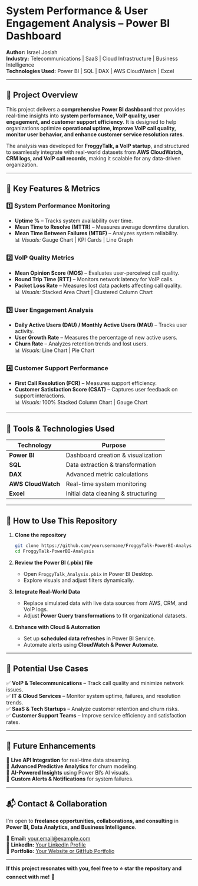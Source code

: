 # **System Performance & User Engagement Analysis – Power BI Dashboard**  

**Author:** Israel Josiah  
**Industry:** Telecommunications | SaaS | Cloud Infrastructure | Business Intelligence  
**Technologies Used:** Power BI | SQL | DAX | AWS CloudWatch | Excel  

---

## **📌 Project Overview**  
This project delivers a **comprehensive Power BI dashboard** that provides real-time insights into **system performance, VoIP quality, user engagement, and customer support efficiency**. It is designed to help organizations optimize **operational uptime, improve VoIP call quality, monitor user behavior, and enhance customer service resolution rates**.  

The analysis was developed for **FroggyTalk, a VoIP startup**, and structured to seamlessly integrate with real-world datasets from **AWS CloudWatch, CRM logs, and VoIP call records**, making it scalable for any data-driven organization.  

---

## **🎯 Key Features & Metrics**  

### **1️⃣ System Performance Monitoring**  
- **Uptime %** – Tracks system availability over time.  
- **Mean Time to Resolve (MTTR)** – Measures average downtime duration.  
- **Mean Time Between Failures (MTBF)** – Analyzes system reliability.  
📊 *Visuals:* Gauge Chart | KPI Cards | Line Graph  

### **2️⃣ VoIP Quality Metrics**  
- **Mean Opinion Score (MOS)** – Evaluates user-perceived call quality.  
- **Round Trip Time (RTT)** – Monitors network latency for VoIP calls.  
- **Packet Loss Rate** – Measures lost data packets affecting call quality.  
📊 *Visuals:* Stacked Area Chart | Clustered Column Chart  

### **3️⃣ User Engagement Analysis**  
- **Daily Active Users (DAU) / Monthly Active Users (MAU)** – Tracks user activity.  
- **User Growth Rate** – Measures the percentage of new active users.  
- **Churn Rate** – Analyzes retention trends and lost users.  
📊 *Visuals:* Line Chart | Pie Chart  

### **4️⃣ Customer Support Performance**  
- **First Call Resolution (FCR)** – Measures support efficiency.  
- **Customer Satisfaction Score (CSAT)** – Captures user feedback on support interactions.  
📊 *Visuals:* 100% Stacked Column Chart | Gauge Chart  

---

## **🔧 Tools & Technologies Used**  
| **Technology** | **Purpose** |  
|--------------|-------------|  
| **Power BI** | Dashboard creation & visualization |  
| **SQL** | Data extraction & transformation |  
| **DAX** | Advanced metric calculations |  
| **AWS CloudWatch** | Real-time system monitoring |  
| **Excel** | Initial data cleaning & structuring |  

---

## **🔗 How to Use This Repository**  
1. **Clone the repository**  
   ```bash
   git clone https://github.com/yourusername/FroggyTalk-PowerBI-Analysis.git
   cd FroggyTalk-PowerBI-Analysis
   ```
2. **Review the Power BI (.pbix) file**  
   - Open `FroggyTalk_Analysis.pbix` in Power BI Desktop.  
   - Explore visuals and adjust filters dynamically.  

3. **Integrate Real-World Data**  
   - Replace simulated data with live data sources from AWS, CRM, and VoIP logs.  
   - Adjust **Power Query transformations** to fit organizational datasets.  

4. **Enhance with Cloud & Automation**  
   - Set up **scheduled data refreshes** in Power BI Service.  
   - Automate alerts using **CloudWatch & Power Automate**.  

---

## **🚀 Potential Use Cases**  
✅ **VoIP & Telecommunications** – Track call quality and minimize network issues.  
✅ **IT & Cloud Services** – Monitor system uptime, failures, and resolution trends.  
✅ **SaaS & Tech Startups** – Analyze customer retention and churn risks.  
✅ **Customer Support Teams** – Improve service efficiency and satisfaction rates.  

---

## **📌 Future Enhancements**  
🔹 **Live API Integration** for real-time data streaming.  
🔹 **Advanced Predictive Analytics** for churn modeling.  
🔹 **AI-Powered Insights** using Power BI’s AI visuals.  
🔹 **Custom Alerts & Notifications** for system failures.  

---

## **📬 Contact & Collaboration**  
I’m open to **freelance opportunities, collaborations, and consulting** in **Power BI, Data Analytics, and Business Intelligence**.  

📧 **Email:** your.email@example.com  
🔗 **LinkedIn:** [Your LinkedIn Profile](https://linkedin.com/in/yourprofile)  
📂 **Portfolio:** [Your Website or GitHub Portfolio](https://yourportfolio.com)  

---

**If this project resonates with you, feel free to ⭐ star the repository and connect with me!** 🚀